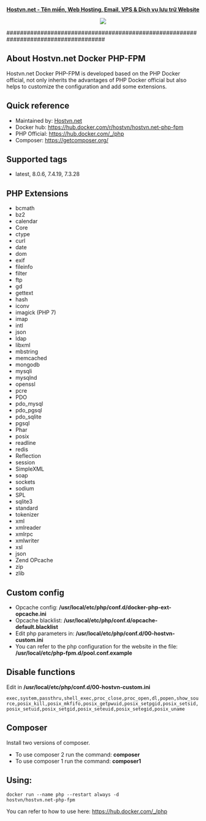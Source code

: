 
<p align="center"><strong><a href="https://hostvn.net">Hostvn.net - Tên miền, Web Hosting, Email, VPS &amp; Dịch vụ lưu trữ Website</a></strong></p>
<p align="center"> <img src="https://blog.hostvn.net/wp-content/uploads/2020/07/logo-big-2.png" /> </p>

#####################################################################################

## About Hostvn.net Docker PHP-FPM

Hostvn.net Docker PHP-FPM is developed based on the PHP Docker official, not only inherits the advantages of PHP Docker official but also helps to customize the configuration and add some extensions.

<h2>Quick reference</h2>

- Maintained by: <a href="https://hostvn.net">Hostvn.net</a>
- Docker hub: https://hub.docker.com/r/hostvn/hostvn.net-php-fpm
- PHP Official: https://hub.docker.com/_/php
- Composer: https://getcomposer.org/

<h2>Supported tags</h2>

- latest, 8.0.6, 7.4.19, 7.3.28

<h2>PHP Extensions</h2>

- bcmath
- bz2
- calendar
- Core
- ctype
- curl
- date
- dom
- exif
- fileinfo
- filter
- ftp
- gd
- gettext
- hash
- iconv
- imagick (PHP 7)
- imap
- intl
- json
- ldap
- libxml
- mbstring
- memcached
- mongodb
- mysqli
- mysqlnd
- openssl
- pcre
- PDO
- pdo_mysql
- pdo_pgsql
- pdo_sqlite
- pgsql
- Phar
- posix
- readline
- redis
- Reflection
- session
- SimpleXML
- soap
- sockets
- sodium
- SPL
- sqlite3
- standard
- tokenizer
- xml
- xmlreader
- xmlrpc
- xmlwriter
- xsl
- json
- Zend OPcache
- zip
- zlib

<h2>Custom config</h2>

- Opcache config: <b>/usr/local/etc/php/conf.d/docker-php-ext-opcache.ini</b>
- Opcache blacklist: <b>/usr/local/etc/php/conf.d/opcache-default.blacklist</b>
- Edit php parameters in: <b>/usr/local/etc/php/conf.d/00-hostvn-custom.ini</b>
- You can refer to the php configuration for the website in the file: <b>/usr/local/etc/php-fpm.d/pool.conf.example</b>

<h2>Disable functions</h2>

Edit in <b>/usr/local/etc/php/conf.d/00-hostvn-custom.ini</b>

<code>exec,system,passthru,shell_exec,proc_close,proc_open,dl,popen,show_source,posix_kill,posix_mkfifo,posix_getpwuid,posix_setpgid,posix_setsid,posix_setuid,posix_setgid,posix_seteuid,posix_setegid,posix_uname</code>

<h2>Composer</h2>

Install two versions of composer.

- To use composer 2 run the command: <b>composer</b>
- To use composer 1 run the command: <b>composer1</b>

<h2>Using:</h2>

<code>docker run --name php --restart always -d hostvn/hostvn.net-php-fpm</code>

You can refer to how to use here: https://hub.docker.com/_/php
